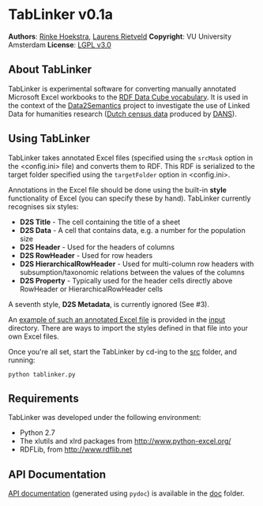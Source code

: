 # TabLinker v0.1a
**Authors**: [Rinke Hoekstra](http://github.com/RinkeHoekstra), [Laurens Rietveld](http://github.com/LaurensRietveld)
**Copyright**: VU University Amsterdam
**License**: [LGPL v3.0](http://www.gnu.org/licenses/lgpl.html)

## About TabLinker

TabLinker is experimental software for converting manually annotated Microsoft Excel workbooks to the [RDF Data Cube vocabulary](http://publishing-statistical-data.googlecode.com/svn/trunk/specs/src/main/html/cube.html). It is used in the context of the [Data2Semantics](http://www.data2semantics.org) project to investigate the use of Linked Data for humanities research ([Dutch census data](http://www.volkstellingen.nl) produced by [DANS](http://dans.knaw.nl)).

## Using TabLinker

TabLinker takes annotated Excel files (specified using the `srcMask` option in the <config.ini> file) and converts them to RDF. This RDF is serialized to the target folder specified using the `targetFolder` option in <config.ini>.

Annotations in the Excel file should be done using the built-in **style** functionality of Excel (you can specify these by hand). TabLinker currently recognises six styles:

* **D2S Title** - The cell containing the title of a sheet
* **D2S Data** - A cell that contains data, e.g. a number for the population size 
* **D2S Header** - Used for the headers of columns
* **D2S RowHeader** - Used for row headers
* **D2S HierarchicalRowHeader** - Used for multi-column row headers with subsumption/taxonomic relations between the values of the columns
* **D2S Property** - Typically used for the header cells directly above RowHeader or HierarchicalRowHeader cells

A seventh style, **D2S Metadata**, is currently ignored (See #3).

An [example of such an annotated Excel file](input/BRT_1889_02_T1_marked.xls) is provided in the [input](input/) directory. There are ways to import the styles defined in that file into your own Excel files.

Once you're all set, start the TabLinker by cd-ing to the [src](src/) folder, and running:

```python tablinker.py```

## Requirements

TabLinker was developed under the following environment:

* Python 2.7
* The xlutils and xlrd packages from <http://www.python-excel.org/>
* RDFLib, from <http://www.rdflib.net>

## API Documentation

[API documentation](doc/tablinker.html) (generated using `pydoc`) is available in the [doc](doc/) folder.
